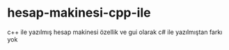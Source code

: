 # hesap-makinesi-cpp-ile
c++ ile yazılmış hesap makinesi özellik ve gui olarak c# ile yazılmıştan farkı yok 
